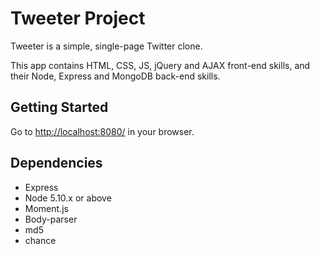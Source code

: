 # Tweeter Project

Tweeter is a simple, single-page Twitter clone.

This app contains HTML, CSS, JS, jQuery and AJAX front-end skills, and their Node, Express and MongoDB back-end skills.

## Getting Started

Go to <http://localhost:8080/> in your browser.

## Dependencies

- Express
- Node 5.10.x or above
- Moment.js
- Body-parser
- md5
- chance
